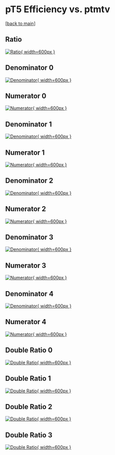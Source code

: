 # pT5 Efficiency vs. ptmtv

[[back to main](./)]



## Ratio

[![Ratio](../mtv/var/pT5_vtr_211_1_eff_ptmtv.png){ width=600px }](../mtv/var/pT5_vtr_211_1_eff_ptmtv.pdf)

## Denominator 0

[![Denominator](../mtv/den/pT5_vtr_211_1_eff_ptmtv_den0.png){ width=600px }](../mtv/den/pT5_vtr_211_1_eff_ptmtv_den0.pdf)

## Numerator 0

[![Numerator](../mtv/num/pT5_vtr_211_1_eff_ptmtv_num0.png){ width=600px }](../mtv/num/pT5_vtr_211_1_eff_ptmtv_num0.pdf)

## Denominator 1

[![Denominator](../mtv/den/pT5_vtr_211_1_eff_ptmtv_den1.png){ width=600px }](../mtv/den/pT5_vtr_211_1_eff_ptmtv_den1.pdf)

## Numerator 1

[![Numerator](../mtv/num/pT5_vtr_211_1_eff_ptmtv_num1.png){ width=600px }](../mtv/num/pT5_vtr_211_1_eff_ptmtv_num1.pdf)

## Denominator 2

[![Denominator](../mtv/den/pT5_vtr_211_1_eff_ptmtv_den2.png){ width=600px }](../mtv/den/pT5_vtr_211_1_eff_ptmtv_den2.pdf)

## Numerator 2

[![Numerator](../mtv/num/pT5_vtr_211_1_eff_ptmtv_num2.png){ width=600px }](../mtv/num/pT5_vtr_211_1_eff_ptmtv_num2.pdf)

## Denominator 3

[![Denominator](../mtv/den/pT5_vtr_211_1_eff_ptmtv_den3.png){ width=600px }](../mtv/den/pT5_vtr_211_1_eff_ptmtv_den3.pdf)

## Numerator 3

[![Numerator](../mtv/num/pT5_vtr_211_1_eff_ptmtv_num3.png){ width=600px }](../mtv/num/pT5_vtr_211_1_eff_ptmtv_num3.pdf)

## Denominator 4

[![Denominator](../mtv/den/pT5_vtr_211_1_eff_ptmtv_den4.png){ width=600px }](../mtv/den/pT5_vtr_211_1_eff_ptmtv_den4.pdf)

## Numerator 4

[![Numerator](../mtv/num/pT5_vtr_211_1_eff_ptmtv_num4.png){ width=600px }](../mtv/num/pT5_vtr_211_1_eff_ptmtv_num4.pdf)

## Double Ratio 0

[![Double Ratio](../mtv/ratio/pT5_vtr_211_1_eff_ptmtv_ratio0.png){ width=600px }](../mtv/ratio/pT5_vtr_211_1_eff_ptmtv_ratio0.pdf)

## Double Ratio 1

[![Double Ratio](../mtv/ratio/pT5_vtr_211_1_eff_ptmtv_ratio1.png){ width=600px }](../mtv/ratio/pT5_vtr_211_1_eff_ptmtv_ratio1.pdf)

## Double Ratio 2

[![Double Ratio](../mtv/ratio/pT5_vtr_211_1_eff_ptmtv_ratio2.png){ width=600px }](../mtv/ratio/pT5_vtr_211_1_eff_ptmtv_ratio2.pdf)

## Double Ratio 3

[![Double Ratio](../mtv/ratio/pT5_vtr_211_1_eff_ptmtv_ratio3.png){ width=600px }](../mtv/ratio/pT5_vtr_211_1_eff_ptmtv_ratio3.pdf)

